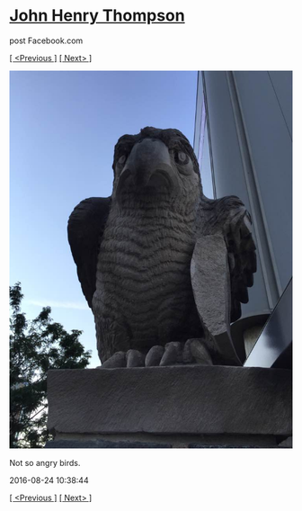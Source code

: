 # [John Henry Thompson](../README.md)
post Facebook.com

[[ <Previous ]](2016-08-30-2.md) [[ Next> ]](2016-08-14-1.md)

[![](../media/2016-08-24/Not-so-angry-birds.jpg)](../README.md)

Not so angry birds.

2016-08-24 10:38:44

[[ <Previous ]](2016-08-30-2.md) [[ Next> ]](2016-08-14-1.md)